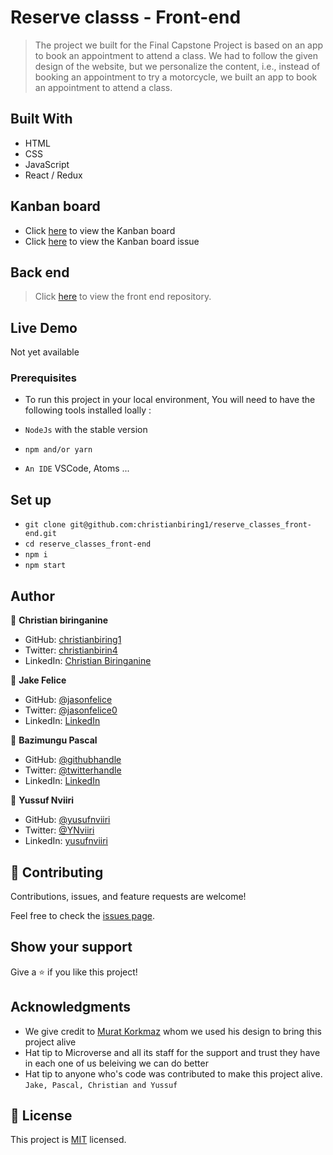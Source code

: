 # Reserve classs - Front-end

> The project we built for the Final Capstone Project is based on an app to book an appointment to attend a class. We had to follow the given design of the website, but we personalize the content, i.e., instead of booking an appointment to try a motorcycle, we built an app to book an appointment to attend a class.

## Built With

- HTML
- CSS
- JavaScript
- React / Redux

## Kanban board
- Click [here](https://github.com/christianbiring1/reserve_classes_back-end/projects/1) to view the Kanban board
- Click [here](https://github.com/christianbiring1/reserve_classes_back-end/issues/7) to view the Kanban board issue

## Back end
> Click [here](https://github.com/christianbiring1/reserve_classes_back-end) to view the front end repository.

## Live Demo
Not yet available

### Prerequisites

- To run this project in your local environment, You will need to have the following tools installed loally :

- `NodeJs` with the stable version
- `npm and/or yarn`
- `An IDE` VSCode, Atoms ...

## Set up

- `git clone git@github.com:christianbiring1/reserve_classes_front-end.git`
- `cd reserve_classes_front-end`
- `npm i`
- `npm start`

## Author

👤 **Christian biringanine**

- GitHub: [christianbiring1](https://github.com/christianbiring1)
- Twitter: [christianbirin4](https://twitter.com/christianbirin4)
- LinkedIn: [Christian Biringanine](https://linkedin.com/in/christian-biringanine/)

👤 **Jake Felice**

- GitHub: [@jasonfelice](https://github.com/jasonfelice)
- Twitter: [@jasonfelice0](https://twitter.com/jasonfelice0)
- LinkedIn: [LinkedIn](https://www.linkedin.com/in/jason-felice-11a5a622b/)

👤 **Bazimungu Pascal**

- GitHub: [@githubhandle](https://github.com/bizip)
- Twitter: [@twitterhandle](https://twitter.com/BizimunguPasca9)
- LinkedIn: [LinkedIn](www.linkedin.com/in/bizimungu)

👤 **Yussuf Nviiri**

- GitHub: [@yusufnviiri](https://github.com/yusufnviiri)
- Twitter: [@YNviiri](https://twitter.com/YNviiri)
- LinkedIn: [yusufnviiri]( https://www.linkedin.com/in/yusuf-nviiri-8b4146206/)

## 🤝 Contributing

Contributions, issues, and feature requests are welcome!

Feel free to check the [issues page](https://github.com/christianbiring1/reserve_classes_front-end/issues).

## Show your support

Give a ⭐️ if you like this project!

## Acknowledgments

- We give credit to [Murat Korkmaz](https://www.behance.net/muratk) whom we used his design to bring this project alive
- Hat tip to Microverse and all its staff for the support and trust they have in each one of us beleiving we can do better
- Hat tip to anyone who's code was contributed to make this project alive. `Jake, Pascal, Christian and Yussuf`

## 📝 License

This project is [MIT](./MIT.md) licensed.
